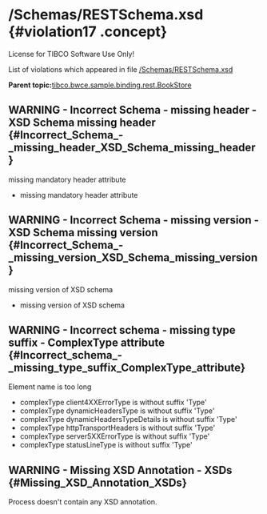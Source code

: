 # /Schemas/RESTSchema.xsd {#violation17 .concept}

License for TIBCO Software Use Only!

List of violations which appeared in file [/Schemas/RESTSchema.xsd](../../../projects/tibco.bwce.sample.binding.rest.BookStore/Schemas/RESTSchema.xsd.md)

**Parent topic:**[tibco.bwce.sample.binding.rest.BookStore](../../../qa/projects/tibco.bwce.sample.binding.rest.BookStore.md)

## WARNING - Incorrect Schema - missing header - XSD Schema missing header {#Incorrect_Schema_-_missing_header_XSD_Schema_missing_header}

missing mandatory header attribute

-   missing mandatory header attribute

## WARNING - Incorrect Schema - missing version - XSD Schema missing version {#Incorrect_Schema_-_missing_version_XSD_Schema_missing_version}

missing version of XSD schema

-   missing version of XSD schema

## WARNING - Incorrect schema - missing type suffix - ComplexType attribute {#Incorrect_schema_-_missing_type_suffix_ComplexType_attribute}

Element name is too long

-   complexType client4XXErrorType is without suffix 'Type'
-   complexType dynamicHeadersType is without suffix 'Type'
-   complexType dynamicHeadersTypeDetails is without suffix 'Type'
-   complexType httpTransportHeaders is without suffix 'Type'
-   complexType server5XXErrorType is without suffix 'Type'
-   complexType statusLineType is without suffix 'Type'

## WARNING - Missing XSD Annotation - XSDs {#Missing_XSD_Annotation_XSDs}

Process doesn't contain any XSD annotation.

